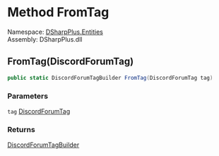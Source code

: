# Method FromTag

Namespace: [DSharpPlus.Entities](DSharpPlus.Entities.md)  
Assembly: DSharpPlus.dll

## <a id="DSharpPlus_Entities_DiscordForumTagBuilder_FromTag_DSharpPlus_Entities_DiscordForumTag_"></a>FromTag\(DiscordForumTag\)

```csharp
public static DiscordForumTagBuilder FromTag(DiscordForumTag tag)
```

### Parameters

`tag` [DiscordForumTag](DSharpPlus.Entities.DiscordForumTag.md)

### Returns

[DiscordForumTagBuilder](DSharpPlus.Entities.DiscordForumTagBuilder.md)

